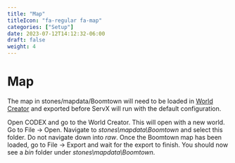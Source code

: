 ```yaml
---
title: "Map"
titleIcon: "fa-regular fa-map"
categories: ["Setup"]
date: 2023-07-12T14:12:32-06:00
draft: false
weight: 4
---
```


# Map

The map in stones/mapdata/Boomtown will need to be loaded in [World Creator](/worldcreator) and exported before ServX will run with the default configuration.

Open CODEX and go to the World Creator. This will open with a new world. Go to File -> Open. Navigate to *stones\mapdata\Boomtown* and select this folder. Do not navigate down into *raw*. Once the Boomtown map has been loaded, go to File -> Export and wait for the export to finish. You should now see a *bin* folder under *stones\mapdata\Boomtown*.